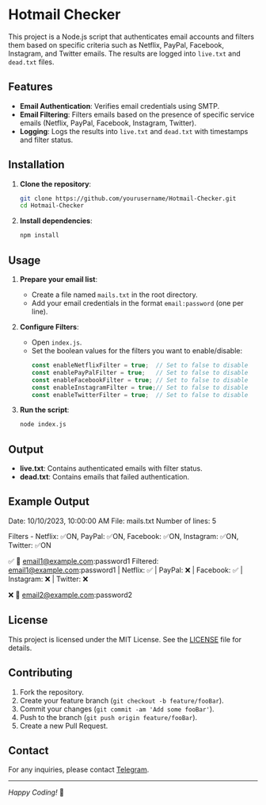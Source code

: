 # Hotmail Checker

This project is a Node.js script that authenticates email accounts and filters them based on specific criteria such as Netflix, PayPal, Facebook, Instagram, and Twitter emails. The results are logged into `live.txt` and `dead.txt` files.

## Features

- **Email Authentication**: Verifies email credentials using SMTP.
- **Email Filtering**: Filters emails based on the presence of specific service emails (Netflix, PayPal, Facebook, Instagram, Twitter).
- **Logging**: Logs the results into `live.txt` and `dead.txt` with timestamps and filter status.

## Installation

1. **Clone the repository**:
    ```sh
    git clone https://github.com/yourusername/Hotmail-Checker.git
    cd Hotmail-Checker
    ```

2. **Install dependencies**:
    ```sh
    npm install
    ```

## Usage

1. **Prepare your email list**:
    - Create a file named `mails.txt` in the root directory.
    - Add your email credentials in the format `email:password` (one per line).

2. **Configure Filters**:
    - Open `index.js`.
    - Set the boolean values for the filters you want to enable/disable:
        ```javascript
        const enableNetflixFilter = true;  // Set to false to disable
        const enablePayPalFilter = true;   // Set to false to disable
        const enableFacebookFilter = true; // Set to false to disable
        const enableInstagramFilter = true;// Set to false to disable
        const enableTwitterFilter = true;  // Set to false to disable
        ```

3. **Run the script**:
    ```sh
    node index.js
    ```

## Output

- **live.txt**: Contains authenticated emails with filter status.
- **dead.txt**: Contains emails that failed authentication.

## Example Output
Date: 10/10/2023, 10:00:00 AM
File: mails.txt
Number of lines: 5

Filters - Netflix: ✅ON, PayPal: ✅ON, Facebook: ✅ON, Instagram: ✅ON, Twitter: ✅ON

✅ 💨 email1@example.com:password1
Filtered: email1@example.com:password1 | Netflix: ✅ | PayPal: ❌ | Facebook: ✅ | Instagram: ❌ | Twitter: ❌

❌ 💨 email2@example.com:password2


## License

This project is licensed under the MIT License. See the [LICENSE](LICENSE) file for details.

## Contributing

1. Fork the repository.
2. Create your feature branch (`git checkout -b feature/fooBar`).
3. Commit your changes (`git commit -am 'Add some fooBar'`).
4. Push to the branch (`git push origin feature/fooBar`).
5. Create a new Pull Request.

## Contact

For any inquiries, please contact [Telegram](https://t.me/lamb3rt).

---

*Happy Coding!* 🚀